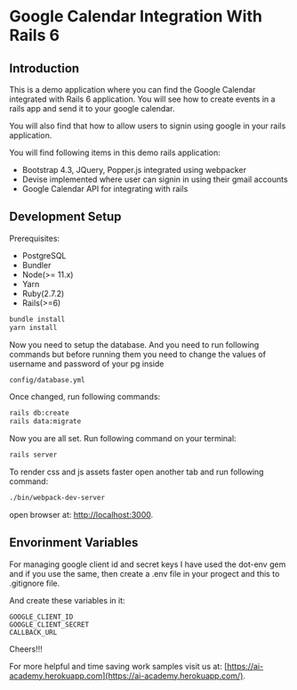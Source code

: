 # Google Calendar Integration With Rails 6

## Introduction

This is a demo application where you can find the Google Calendar integrated with Rails 6 application. You will see how to create events in a rails app and send it to your google calendar. 

You will also find that how to allow users to signin using google in your rails application. 

You will find following items in this demo rails application:

* Bootstrap 4.3, JQuery, Popper.js integrated using webpacker
* Devise implemented where user can signin in using their gmail accounts
* Google Calendar API for integrating with rails

## Development Setup

Prerequisites:

- PostgreSQL
- Bundler
- Node(>= 11.x)
- Yarn
- Ruby(2.7.2)
- Rails(>=6)

```sh
bundle install
yarn install
```
Now you need to setup the database. And you need to run following commands but before running them you need to change the values of username and password of your pg inside 
```sh
config/database.yml
```
Once changed, run following commands:

```sh
rails db:create
rails data:migrate
```

Now you are all set. Run following command on your terminal:

```sh
rails server 
```
To render css and js assets faster open another tab and run following command:

```sh
./bin/webpack-dev-server
```

open browser at: [http://localhost:3000](http://localhost:3000).

## Envorinment Variables

For managing google client id and secret keys I have used the dot-env gem and if you use the same, then create a .env file in your progect and this to .gitignore file.

And create these variables in it:

```
GOOGLE_CLIENT_ID
GOOGLE_CLIENT_SECRET
CALLBACK_URL
```

Cheers!!!

For more helpful and time saving work samples visit us at: [https://ai-academy.herokuapp.com](https://ai-academy.herokuapp.com/).
